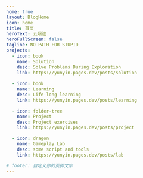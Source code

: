 ```yaml
---
home: true
layout: BlogHome
icon: home
title: 首页
heroText: 云烟驻
heroFullScreen: false
tagline: NO PATH FOR STUPID
projects:
  - icon: book
    name: Solution
    desc: Solve Problems During Exploration
    link: https://yunyin.pages.dev/posts/solution
  
  - icon: book
    name: Learning
    desc: Life-long learning
    link: https://yunyin.pages.dev/posts/learning

  - icon: folder-tree
    name: Project
    desc: Project exercises
    link: https://yunyin.pages.dev/posts/project

  - icon: dragon
    name: Gameplay Lab
    desc: some script and tools
    link: https://yunyin.pages.dev/posts/lab

# footer: 自定义你的页脚文字
---
```

